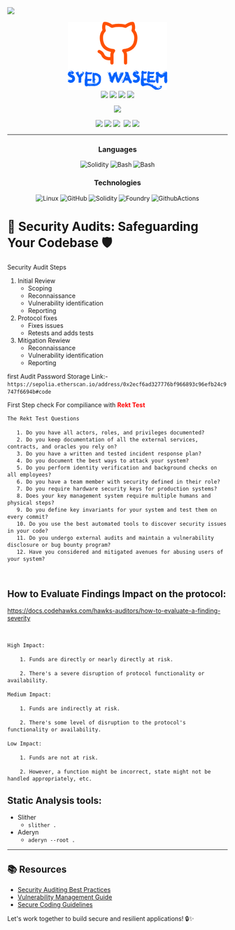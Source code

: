 <img src="https://img.shields.io/endpoint?url=https%3A%2F%2Fhits.dwyl.com%2Fwaseemofficial%2blockchain_security.json%3Fcolor%3Dpink"/>

<p align="center" >
<div align="center" >
<img src="https://github.com/waseemofficial/DSA_Python/blob/main/Images/github_logo_blue.png"/>
</div>

<div align="center">
<a href="https://github.com/waseemofficial">
<img src="https://img.shields.io/badge/syed-waseem-93b023?&style=plastic&logo=&logoColor=white"/></a>
<img src="https://img.shields.io/badge/gitlab-%23181717.svg?style=plastic&logo=gitlab&logoColor=white"/>
<img src="https://img.shields.io/badge/Visual%20Studio%20Code-0078d7.svg?style=plastic&logo=visual-studio-code&logoColor=white"/>
<img src="https://img.shields.io/badge/markdown-%23000000.svg?style=plastic&logo=markdown&logoColor=white"/>
</div></p>


<div align="center">
<a href="https://github.com/waseemofficial">
<img src="https://img.shields.io/github/followers/waseemofficial?label=Follow%20Me&style=social"/>
</a>
<br>

<img src="https://img.shields.io/github/license/waseemofficial/blockchain_security.svg?style=flat"/> <img src="https://img.shields.io/github/languages/top/waseemofficial/blockchain_security?style=flat"/> <img src="https://img.shields.io/github/stars/waseemofficial/blockchain_security.svg?colorB=orange&style=flat"/> <img sec="https://img.shields.io/github/languages/top/waseemofficial/blockchain_security.svg?style=flat"/> <img src="https://img.shields.io/github/languages/code-size/waseemofficial/blockchain_security.svg?style=flat"/> <img src="https://img.shields.io/github/issues-raw/waseemofficial/blockchain_security.svg?style=flat" />
</div>

<div align="center"> 

---

### Languages

![Solidity](https://img.shields.io/badge/-Solidity-000?&logo=Solidity)
![Bash](https://img.shields.io/badge/-Bash-000?&logo=gnu-bash&logoColor=white)
![Bash](https://img.shields.io/badge/-markdown-000?&logo=markdown)



### Technologies

![Linux](https://img.shields.io/badge/-Linux-000?&logo=Linux)
![GitHub](https://img.shields.io/badge/-GitHub-000?&logo=GitHub)
![Solidity](https://img.shields.io/badge/-Solidity-000?&logo=Solidity)
![Foundry](https://img.shields.io/badge/-Foundry-000?&logo=Foundry)
![GithubActions](https://img.shields.io/badge/-GithubActions-000?&logo=GithubActions)
</div>
<div align="left">
 

  # 🔐 Security Audits: Safeguarding Your Codebase 🛡️



</div>

Security Audit Steps

1. Initial Review
    - Scoping
    - Reconnaissance
    - Vulnerability identification
    - Reporting
2. Protocol fixes
    - Fixes issues
    - Retests and adds tests
3. Mitigation Rewiew
    - Reconnaissance
    - Vulnerability identification
    - Reporting  



first Audit Password Storage
Link:-`https://sepolia.etherscan.io/address/0x2ecf6ad327776bf966893c96efb24c9747f6694b#code`

First Step check For compiliance with <a style="color:red">__Rekt Test__</a>
```
The Rekt Test Questions

   1. Do you have all actors, roles, and privileges documented?
   2. Do you keep documentation of all the external services, contracts, and oracles you rely on?
   3. Do you have a written and tested incident response plan?
   4. Do you document the best ways to attack your system?
   5. Do you perform identity verification and background checks on all employees?
   6. Do you have a team member with security defined in their role?
   7. Do you require hardware security keys for production systems?
   8. Does your key management system require multiple humans and physical steps?
   9. Do you define key invariants for your system and test them on every commit?
   10. Do you use the best automated tools to discover security issues in your code?
   11. Do you undergo external audits and maintain a vulnerability disclosure or bug bounty program?
   12. Have you considered and mitigated avenues for abusing users of your system?
```

<br>

## How to Evaluate Findings Impact on the protocol:

https://docs.codehawks.com/hawks-auditors/how-to-evaluate-a-finding-severity

<br>

```
High Impact:

    1. Funds are directly or nearly directly at risk.

    2. There's a severe disruption of protocol functionality or availability.

Medium Impact:

    1. Funds are indirectly at risk.

    2. There's some level of disruption to the protocol's functionality or availability.

Low Impact:

    1. Funds are not at risk.

    2. However, a function might be incorrect, state might not be handled appropriately, etc.

```

## Static Analysis tools:

- Slither
  - `slither .`
- Aderyn
  - `aderyn --root .`

-----




## 📚 Resources

- [Security Auditing Best Practices](docs/best-practices.md)
- [Vulnerability Management Guide](docs/vulnerability-management.md)
- [Secure Coding Guidelines](docs/secure-coding.md)


Let's work together to build secure and resilient applications! 🔒✨